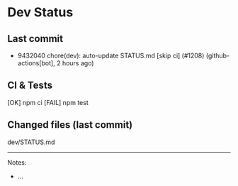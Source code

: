 # Dev Status

## Last commit
- 9432040 chore(dev): auto-update STATUS.md [skip ci] (#1208) (github-actions[bot], 2 hours ago)
## CI & Tests
[OK] npm ci
[FAIL] npm test

## Changed files (last commit)
dev/STATUS.md

---
Notes:
- ...
